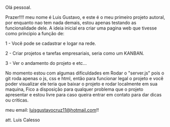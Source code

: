Olá pessoal.

Prazer!!!! meu nome é Luis Gustavo, e este é o meu primeiro projeto autoral, por enquanto nao tem nada demais, estou apenas testando as funcionalidade dele.
A ideia inicial era criar uma pagina web que tivesse como principio a função de:

1 - Você pode se cadastrar e logar na rede.

2 - Criar projetos e tarefas empresariais, seria como um KANBAN.

3 - Ver o andamento do projeto e etc...

No momento estou com algumas dificuldades em Rodar o "server.js" pois o git roda apenas o js, css e html, então para funcionar legal o projeto e você poder visualizar ele teria que baixar 
o projeto e rodar localmente em sua maquina, Fico a disposição para qualquer problema que o projeto apresentar e estou livre para caso queira entrar em contato para dar dicas ou criticas.

meu email: luisgustavocruz11@hotmail.com!!

att. Luis Calesso
